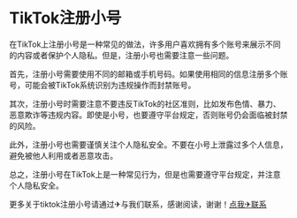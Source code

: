 # TikTok注册小号

在TikTok上注册小号是一种常见的做法，许多用户喜欢拥有多个账号来展示不同的内容或者保护个人隐私。但是，注册小号也需要注意一些问题。

首先，注册小号需要使用不同的邮箱或手机号码。如果使用相同的信息注册多个账号，可能会被TikTok系统识别为违规操作而封禁账号。

其次，注册小号时需要注意不要违反TikTok的社区准则，比如发布色情、暴力、恶意欺诈等违规内容。即使是小号，也要遵守平台规定，否则账号仍会面临被封禁的风险。

此外，注册小号也需要谨慎关注个人隐私安全。不要在小号上泄露过多个人信息，避免被他人利用或者恶意攻击。

总之，注册小号在TikTok上是一种常见行为，但是也需要遵守平台规定，并注意个人隐私安全。

更多关于tiktok注册小号请通过✈与我们联系，感谢阅读，谢谢！[点我✈联系](https://ads.k02.cc)